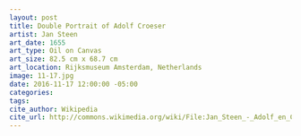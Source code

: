 ```yaml
---
layout: post
title: Double Portrait of Adolf Croeser
artist: Jan Steen
art_date: 1655
art_type: Oil on Canvas
art_size: 82.5 cm x 68.7 cm
art_location: Rijksmuseum Amsterdam, Netherlands
image: 11-17.jpg
date: 2016-11-17 12:00:00 -05:00
categories:
tags:
cite_author: Wikipedia
cite_url: http://commons.wikimedia.org/wiki/File:Jan_Steen_-_Adolf_en_Catharina_Croeser_aan_de_Oude_Delft_1655.jpg
---
```

